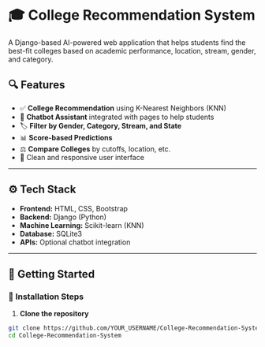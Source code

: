 # 🎓 College Recommendation System

A Django-based AI-powered web application that helps students find the best-fit colleges based on academic performance, location, stream, gender, and category.

## 🔍 Features

- ✅ **College Recommendation** using K-Nearest Neighbors (KNN)
- 🤖 **Chatbot Assistant** integrated with pages to help students
- 🏷️ **Filter by Gender, Category, Stream, and State**
- 📊 **Score-based Predictions**
- ⚖️ **Compare Colleges** by cutoffs, location, etc.
- 📍 Clean and responsive user interface

---

## ⚙️ Tech Stack

- **Frontend:** HTML, CSS, Bootstrap
- **Backend:** Django (Python)
- **Machine Learning:** Scikit-learn (KNN)
- **Database:** SQLite3
- **APIs:** Optional chatbot integration

---

## 🚀 Getting Started

### 🔧 Installation Steps

1. **Clone the repository**
```bash
git clone https://github.com/YOUR_USERNAME/College-Recommendation-System.git
cd College-Recommendation-System
